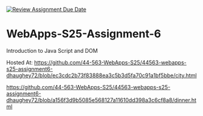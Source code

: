 [![Review Assignment Due Date](https://classroom.github.com/assets/deadline-readme-button-22041afd0340ce965d47ae6ef1cefeee28c7c493a6346c4f15d667ab976d596c.svg)](https://classroom.github.com/a/URRZ2TIg)
# WebApps-S25-Assignment-6
Introduction to Java Script and DOM

Hosted At:
https://github.com/44-563-WebApps-S25/44563-webapps-s25-assignment6-dhaughey72/blob/ec3cdc2b73f83888ea3c5b3d5fa70c91a1bf5bbe/city.html

https://github.com/44-563-WebApps-S25/44563-webapps-s25-assignment6-dhaughey72/blob/a156f3d9b5085e568127a11610dd398a3c6cf8a8/dinner.html
